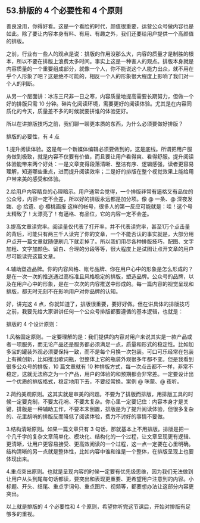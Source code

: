 ## 53.排版的 4 个必要性和 4 个原则
善良没用，你得好看。这是一个看脸的时代，颜值很重要，运营公众号做内容也是如此。除了要让内容本身有料、有用、有趣之外，我们还要给用户提供一个高颜值的排版。


之前，行业有一些人的观点是说：排版的作用没那么大，内容的质量才是制胜的根本，所以不要在排版上浪费太多时间。事实上这是一种害人的观点。排版本身就是内容质量的一个重要组成部分，就像一个人，你不能说这个人能力出众，就不用在乎个人形象了吧？这是绝不可能的，相反一个人的形象很大程度上影响了我们对一个人的判断。


从另一个层面讲：冰冻三尺非一日之寒，内容质量地提高需要长期努力，但做一个好的排版只需 10 分钟。碎片化阅读环境，需要更好的阅读体验。尤其是在内容同质化的今天，质量差不多的时候就要拼谁的体验更好。


所以在讲排版技巧之前，我们聊一聊更本质的东西，为什么必须要做好排版？


排版的必要性，有 4 点


1.提升阅读体验。这是每一个新媒体编辑必须要做到的，这是底线。所谓把用户服务做到极致，就是内容不仅要有价值，而且要让用户看得爽、看得舒服。提升阅读体验能带来两个好处：一是文章变得段落清晰、整洁有序、逻辑感强，读者更容易理解，知道哪些重点，进而提升阅读效率；二是好的排版在整个视觉效果上能给用户带来美的感受和体验。


2.给用户内容精良的心理暗示。用户通常会觉得，一个排版非常有逼格又有品位的公众号，内容一定不会差，所以好的排版永远都是加分项。像 @ 一条、@ 深夜发媸、@ 拾遗、@ 樱桃画报 这样的帐号，很多人的第一反应可能就是：哇！这个号太精致了！太漂亮了！有逼格、有品位，它的内容一定不会差。


3.提高文章读完率。阅读量仅代表了打开率，并不代表读完率，甚至1万个点击量的背后，可能只有两三千人读完了你的文章，一个不能否认的事实就是，大部分用户点开一篇文章就随便刷几下就走掉了。所以我们用尽各种排版技巧，配图、文字加粗、文字加颜色、留白、合理的分段等等，很大程度上是试图让点开文章的用户尽可能读完这篇文章。


4.辅助塑造品牌。你的内容风格、帐号品牌、你在用户心中的形象是怎么形成的？是在一次一次的推送通过高标准且风格稳定的排版，塑造品牌。公众号的品牌，以及在用户心中的形象，是在一次次的内容推送中形成的。每一篇内容的视觉呈现和排版，都无时无刻不在影响用户对你品牌的认知。 


好，讲完这 4 点，你就知道了，排版很重要，要好好做。但在讲具体的排版技巧之前，我要先给大家讲讲任何一个公众号排版都要遵循的基本逻辑，也就是：


排版的 4 个设计原则：


1.风格固定原则。一定要理解的是：我们提供的内容对用户来说其实是一款产品或者一项服务，而无论产品还是服务都必须满足一点，质量和形式的稳定性。比如加多宝的罐装外观必须要保持一致，而不是每个月换一次包装。可口可乐经常在包装上有微创新，比如推出歌词瓶，但整体上它的瓶装外观很多年都不变。但是我看到很多公众号的排版，10 篇文章就有 10 种排版方式，每一次点击都不一样，非常不稳定，这就无法称之为一个产品，用户的体验的和预期都会非常差。一定要设计出一个优质的排版格式，稳定地用下去，不要经常换。案例 @ 咪蒙、@ 夜听。


2.简约美观原则。这其实就是审美的问题。不要为了排版而排版，用排版工具的时候一定要克制，不要太花哨、不要太复杂。你心里一定要记住：内容本身才是关键，排版是一种辅助工作，不要本末倒置，排版是为了提升阅读体验，但很多复杂的、花里胡哨的排版反而降低了阅读体验，费力不讨好的事情不要做。


3.结构清晰原则。如果一篇文章只有 3 句话，那就基本上不用排版。排版是把一个几千字的复杂文章简单化、模块化、结构化的一个过程，让文章呈现更有逻辑、更清晰，让用户更容易接受、更高效阅读的一个过程，这一点一定要在心里明确。结构清晰的另一点就是整体性，比如内容中谁和谁是一个整体，在排版呈现上也要体现出来。 


4.重点突出原则。也就是呈现内容的时候一定要有优先级思维，因为我们无法做到让用户从头到尾每句话都读，要突出和表现更重要、更希望用户注意到的内容。小标题、开头、结尾、重点字词句、重点图片、视频等，都要想办法让这部分内容更突出。


以上就是排版的 4 个必要性和 4 个原则，希望你听完这节课后，开始对排版有足够多的重视。

